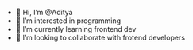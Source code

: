 - 👋 Hi, I’m @Aditya
- 👀 I’m interested in programming
- 🌱 I’m currently learning frontend dev
- 💞️ I’m looking to collaborate with frotend developers


<!---
lastdate/lastdate is a ✨ special ✨ repository because its `README.md` (this file) appears on your GitHub profile.
You can click the Preview link to take a look at your changes.
--->
